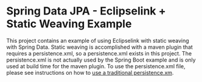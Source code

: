 # Spring Data JPA - Eclipselink + Static Weaving Example

This project contains an example of using Eclipselink with static weaving with Spring Data. Static weaving is
accomplished with a maven plugin that requires a persistence.xml, so a persistence.xml exists in this project.
The persistence.xml is not actually used by the Spring Boot example and is only used at build time for the maven
plugin. To use the persistence.xml file, please see instructions on how to [use a traditional persistence.xm](http://docs.spring.io/spring-boot/docs/current/reference/html/howto-data-access.html#howto-use-traditional-persistence-xml).

